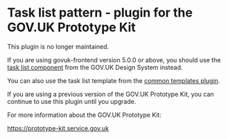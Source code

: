 # Task list pattern - plugin for the GOV.UK Prototype Kit

This plugin is no longer maintained.

If you are using govuk-frontend version 5.0.0 or above, you should use the [task list component](https://design-system.service.gov.uk/components/task-list) from the GOV.UK Design System instead.

You can also use the task list template from the [common templates plugin](https://github.com/alphagov/govuk-prototype-kit-common-templates/).

If you are using a previous version of the GOV.UK Prototype Kit, you can continue to use this plugin until you upgrade.

For more information about the GOV.UK Prototype Kit:

https://prototype-kit.service.gov.uk
